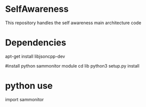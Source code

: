 # SelfAwareness
This repository handles the self awareness main architecture code

# Dependencies
apt-get install libjsoncpp-dev

#install python sammonitor module
cd lib
python3 setup.py install


# python use 
import sammonitor